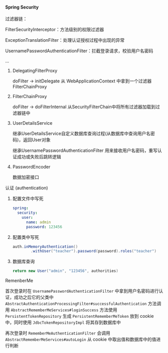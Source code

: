 #### Spring Security

过滤器链：

FilterSecurityInterceptor：方法级别的权限过滤器

ExceptionTranslationFilter：处理认证授权过程中出现的异常

UsernamePasswordAuthenticationFilter：拦截登录请求，校验用户名密码

...



1. DelegatingFilterProxy

   doFilter -> initDelegate 从 WebApplicationContext 中拿到一个过滤器 FilterChainProxy

2. FilterChainProxy 

   doFilter -> doFilterInternal 从SecurityFilterChain中将所有过滤器加载到过滤器链中 



1. UserDetailsService

   继承UserDetailsService自定义数据库查询过程(从数据库中查询用户名密码)，返回User对象

   继承UsernamePasswordAuthenticationFilter 用来接收用户名密码，重写认证成功或失败后跳转逻辑

2. PasswordEncoder

   数据加密接口



认证 (authentication)

1. 配置文件中写死

   ```yaml
   spring:
     security:
       user:
         name: admin
         password: 123456
   ```

2. 配置类中写死

   ```java
   auth.inMemoryAuthentication()
           .withUser("teacher").password(password).roles("teacher")
   ```

3. 数据库查询

   ```java
   return new User("admin", "123456", authorities)
   ```



RemenberMe

首次登录时在 `UsernamePasswordAuthenticationFilter` 中拿到用户名密码进行认证，成功之后它的父类中 `AbstractAuthenticationProcessingFilter#successfulAuthentication` 方法调用 `AbstractRememberMeServices#loginSuccess` 方法使用 `PersistentTokenRepository` 生成 `PersistentRememberMeToken` 放到 cookie 中，同时使用 `JdbcTokenRepositoryImpl` 将其存到数据库中

再次登录时 `RememberMeAuthenticationFilter` 会调用 `AbstractRememberMeServices#autoLogin` 从 cookie 中取出值和数据库中的值进行判断





